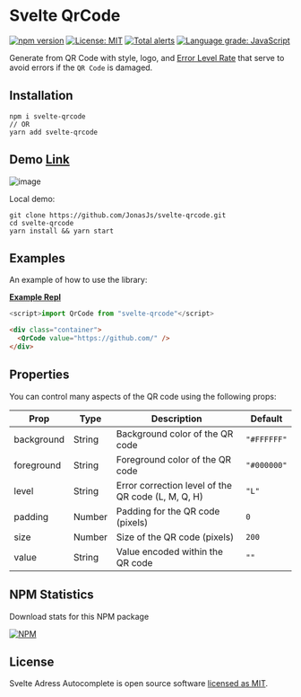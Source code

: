 # Svelte QrCode

[![npm version](https://badge.fury.io/js/svelte-qrcode.svg)](https://www.npmjs.com/package/svelte-qrcode)
[![License: MIT](https://img.shields.io/badge/License-MIT-yellow.svg)](https://github.com/JonasJs/svelte-qrcode/blob/master/LICENSE)
[![Total alerts](https://img.shields.io/lgtm/alerts/g/JonasJs/svelte-qrcode.svg?logo=lgtm&logoWidth=18)](https://lgtm.com/projects/g/JonasJs/svelte-qrcode/alerts/)
[![Language grade: JavaScript](https://img.shields.io/lgtm/grade/javascript/g/JonasJs/svelte-qrcode.svg?logo=lgtm&logoWidth=18)](https://lgtm.com/projects/g/JonasJs/svelte-qrcode/context:javascript)

Generate from QR Code with style, logo, and [Error Level Rate](https://blog.qrstuff.com/2011/12/14/qr-code-error-correction) that serve to avoid errors if the `QR Code` is damaged.

## Installation

```
npm i svelte-qrcode
// OR
yarn add svelte-qrcode
```

## Demo [Link](https://svelte-qrcode.now.sh/)

![image](https://user-images.githubusercontent.com/11879767/82413216-59eab480-9a4b-11ea-816c-019bc7f63a34.png)

Local demo:

```
git clone https://github.com/JonasJs/svelte-qrcode.git
cd svelte-qrcode
yarn install && yarn start
```

## Examples

An example of how to use the library:

**[Example Repl](https://svelte.dev/repl/e9cee0cfb11c4cd1847e366209e8c907?version=3.22.3)**

```js
<script>import QrCode from "svelte-qrcode"</script>
```

```html
<div class="container">
  <QrCode value="https://github.com/" />
</div>
```

## Properties

You can control many aspects of the QR code using the following props:

| Prop       | Type   | Description                                        | Default     |
| ---------- | ------ | -------------------------------------------------- | ----------- |
| background | String | Background color of the QR code                    | `"#FFFFFF"` |
| foreground | String | Foreground color of the QR code                    | `"#000000"` |
| level      | String | Error correction level of the QR code (L, M, Q, H) | `"L"`       |
| padding    | Number | Padding for the QR code (pixels)                   | `0`         |
| size       | Number | Size of the QR code (pixels)                       | `200`       |
| value      | String | Value encoded within the QR code                   | `""`        |

## NPM Statistics

Download stats for this NPM package

[![NPM](https://nodei.co/npm/svelte-qrcode.png)](https://nodei.co/npm/svelte-qrcode/)

## License

Svelte Adress Autocomplete is open source software [licensed as MIT](https://github.com/JonasJs/svelte-qrcode/blob/master/LICENSEE).
